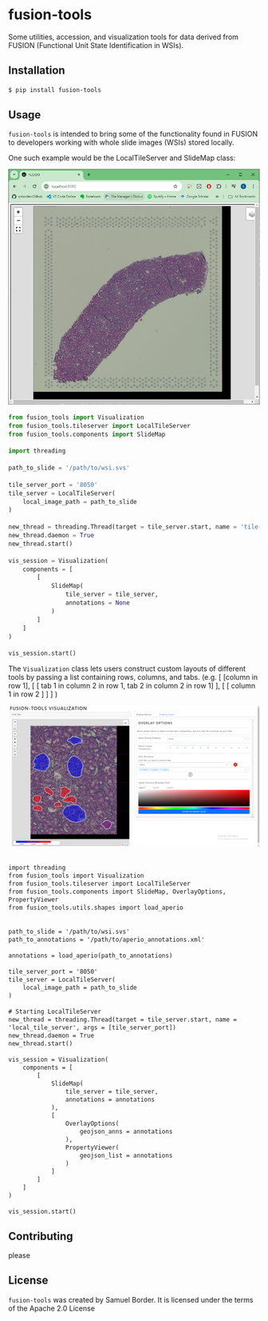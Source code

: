 # fusion-tools
Some utilities, accession, and visualization tools for data derived from FUSION (Functional Unit State Identification in WSIs).


## Installation
```bash
$ pip install fusion-tools
```

## Usage

`fusion-tools` is intended to bring some of the functionality found in FUSION to developers working with whole slide images (WSIs) stored locally. 

One such example would be the LocalTileServer and SlideMap class:
<div align="center">
    <img src="docs/images/local-slide-viewer.PNG">
</div>

```python
from fusion_tools import Visualization
from fusion_tools.tileserver import LocalTileServer
from fusion_tools.components import SlideMap

import threading

path_to_slide = '/path/to/wsi.svs'

tile_server_port = '8050'
tile_server = LocalTileServer(
    local_image_path = path_to_slide
)

new_thread = threading.Thread(target = tile_server.start, name = 'tile-server', args = [tile_server_port])
new_thread.daemon = True
new_thread.start()

vis_session = Visualization(
    components = [
        [
            SlideMap(
                tile_server = tile_server,
                annotations = None
            )
        ]
    ]
)

vis_session.start()

```

The `Visualization` class lets users construct custom layouts of different tools by passing a list containing rows, columns, and tabs. (e.g. [ [column in row 1], [ [ tab 1 in column 2 in row 1, tab 2 in column 2 in row 1] ], [ [ column 1 in row 2 ] ] ] )

<div align="center">
    <img src="docs/images/slide-annotations-layout.PNG">
</div>


```

import threading
from fusion_tools import Visualization
from fusion_tools.tileserver import LocalTileServer
from fusion_tools.components import SlideMap, OverlayOptions, PropertyViewer
from fusion_tools.utils.shapes import load_aperio


path_to_slide = '/path/to/wsi.svs'
path_to_annotations = '/path/to/aperio_annotations.xml'

annotations = load_aperio(path_to_annotations)

tile_server_port = '8050'
tile_server = LocalTileServer(
    local_image_path = path_to_slide
)

# Starting LocalTileServer
new_thread = threading.Thread(target = tile_server.start, name = 'local_tile_server', args = [tile_server_port])
new_thread.daemon = True
new_thread.start()

vis_session = Visualization(
    components = [
        [
            SlideMap(
                tile_server = tile_server,
                annotations = annotations
            ),
            [
                OverlayOptions(
                    geojson_anns = annotations
                ),
                PropertyViewer(
                    geojson_list = annotations
                )
            ]
        ]
    ]
)

vis_session.start()

```



## Contributing

please

## License
`fusion-tools` was created by Samuel Border. It is licensed under the terms of the Apache 2.0 License




